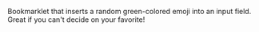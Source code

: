 Bookmarklet that inserts a random green-colored emoji into an input field. Great if you can't decide on your favorite!
